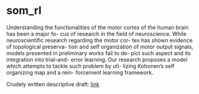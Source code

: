 # som_rl
Understanding the functionalities of the motor cortex of the human brain has been a major fo- cus of research in the field of neuroscience. While neuroscientific research regarding the motor cor- tex has shown evidence of topological preserva- tion and self organization of motor output signals, models presented in preliminary works fail to de- pict such aspect and its integration into trial-and- error learning. Our research proposes a model which attempts to tackle such problem by uti- lizing Kohonen’s self organizing map and a rein- forcement learning framework.

Crudely written descriptive draft: [link](https://github.com/johnlime/som_rl/blob/master/main.pdf)
